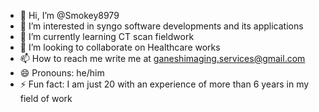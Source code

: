 - 👋 Hi, I’m @Smokey8979
- 👀 I’m interested in syngo software developments and its applications 
- 🌱 I’m currently learning CT scan fieldwork 
- 💞️ I’m looking to collaborate on Healthcare works 
- 📫 How to reach me write me at ganeshimaging.services@gmail.com
- 😄 Pronouns: he/him
- ⚡ Fun fact: I am just 20 with an experience of more than 6 years in my field of work  

<!---
Smokey8979/Smokey8979 is a ✨ special ✨ repository because its `README.md` (this file) appears on your GitHub profile.
You can click the Preview link to take a look at your changes.
--->

